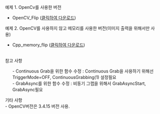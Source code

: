 
예제 1. OpenCv를 사용한 버전
- OpenCV_Flip ([클릭하여 다운로드](https://github.com/CREVIS/Camera/raw/master/Examples/Flip%EC%98%88%EC%A0%9C/OpenCV_Flip.zip))

예제 2. OpenCV를 사용하지 않고 메모리를 사용한 버전(이미지 출력을 위해서만 사용)
- Cpp_memory_flip ([클릭하여 다운로드](https://github.com/CREVIS/Camera/raw/master/Examples/Flip%EC%98%88%EC%A0%9C/Cpp_memory_flip.zip))

<br>
참고 사항
<ul>- Continuous Grab을 위한 함수 수정 : Continuous Grab을 사용하기 위해선 TriggerMode=OFF, ContinuousGrabbing(1) 설정필요
<br>- GrabAsync를 위한 함수 수정 : 비동기 그랩을 위해서 GrabAsyncStart, GrabAsync필요
</ul>
  
기타 사항
<br> - OpenCV버전은 3.4.15 버전 사용.
